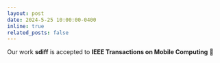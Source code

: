 ```yaml
---
layout: post
date: 2024-5-25 10:00:00-0400
inline: true
related_posts: false
---
```


Our work **sdiff** is accepted to **IEEE Transactions on Mobile Computing** 🥳
